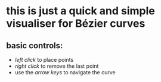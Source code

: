 # this is just a quick and simple visualiser for **Bézier curves**

## basic controls:
- *left click* to place points
- *right click* to remove the last point
- use the *arrow keys* to navigate the curve

